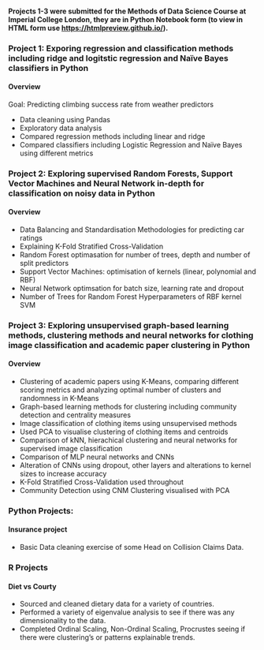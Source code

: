 
#### Projects 1-3 were submitted for the Methods of Data Science Course at Imperial College London, they are in Python Notebook form (to view in HTML form use https://htmlpreview.github.io/).

### Project 1: Exporing regression and classification methods including ridge and logitstic regression and Naïve Bayes classifiers in Python
#### Overview
Goal: Predicting climbing success rate from weather predictors
* Data cleaning using Pandas
* Exploratory data analysis
* Compared regression methods including linear and ridge
* Compared classifiers including Logistic Regression and Naïve Bayes using different metrics
	
### Project 2: Exploring supervised Random Forests, Support Vector Machines and Neural Network in-depth for classification on noisy data in Python
#### Overview
* Data Balancing and Standardisation Methodologies for predicting car ratings
* Explaining K-Fold Stratified Cross-Validation
* Random Forest optimasation for number of trees, depth and number of split predictors
* Support Vector Machines: optimisation of kernels (linear, polynomial and RBF)
* Neural Network optimsation for batch size, learning rate and dropout
* Number of Trees for Random Forest	Hyperparameters of RBF kernel SVM
	

### Project 3: Exploring unsupervised graph-based learning methods, clustering methods and neural networks for clothing image classification and academic paper clustering in Python

#### Overview

* Clustering of academic papers using K-Means, comparing different scoring metrics and analyzing optimal number of clusters and randomness in K-Means
* Graph-based learning methods for clustering including community detection and centrality measures
* Image classification of clothing items using unsupervised methods
* Used PCA to visualise clustering of clothing items and centroids
* Comparison of kNN, hierachical clustering and neural networks for supervised image classification
* Comparison of MLP neural networks and CNNs
* Alteration of CNNs using dropout, other layers and alterations to kernel sizes to increase accuracy
* K-Fold Stratified Cross-Validation used throughout
* Community Detection using CNM	Clustering visualised with PCA

### Python Projects:

#### Insurance project

* Basic Data cleaning exercise of some Head on Collision Claims Data.

### R Projects

#### Diet vs Courty

* Sourced and cleaned dietary data for a variety of countries.
* Performed a variety of eigenvalue analysis to see if there was any dimensionality to the data.
* Completed Ordinal Scaling, Non-Ordinal Scaling, Procrustes seeing if there were clustering’s or patterns explainable trends.  

